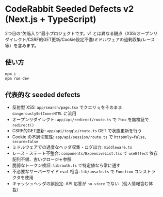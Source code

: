 # CodeRabbit Seeded Defects v2 (Next.js + TypeScript)

2つ目の“欠陥入り”最小プロジェクトです。v1 とは異なる観点（XSS/オープンリダイレクト/CSRF的GET更新/Cookie設定不備/ミドルウェアの過剰収集/レース等）を含みます。

## 使い方
```bash
npm i
npm run dev
```

## 代表的な seeded defects
- 反射型 XSS: `app/search/page.tsx` でクエリ `q` をそのまま `dangerouslySetInnerHTML` に流用
- オープンリダイレクト: `app/api/redirect/route.ts` で `?to=` を無検証で `redirect()`
- CSRF的GET更新: `app/api/toggle/route.ts` GET で状態更新を行う
- Cookie の不適切属性: `app/api/session/route.ts` で `httpOnly=false, secure=false`
- ミドルウェアでの過度なヘッダ収集・ログ出力: `middleware.ts`
- レース・ステート不整合: `components/ExpensiveList.tsx` で `useEffect` 依存配列不備、古いクロージャ参照
- 脆弱なトークン検証: `lib/auth.ts` で特定値なら常に通す
- 不必要なサーバーサイド `eval` 相当: `lib/unsafe.ts` で `Function` コンストラクタを使用
- キャッシュヘッダの誤設定: API 応答が `no-store` でない（個人情報含む体裁）
